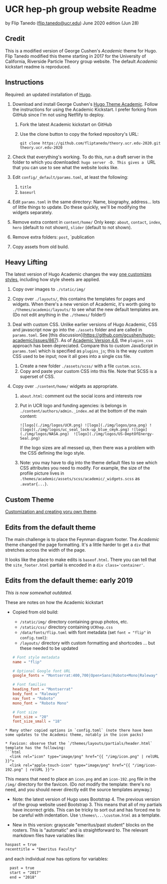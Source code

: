 # UCR hep-ph group website Readme

by Flip Tanedo (flip.tanedo@ucr.edu)
June 2020 edition (Jun 28)

## Credit

This is a modified version of George Cushen's *Academic* theme for Hugo. Flip Tanedo modified this theme starting in 2017 for the University of California, Riverside Particle Theory group website. The default *Academic* kickstart readme is reproduced.

## Instructions

Required: an updated installation of [Hugo](https://gohugo.io/getting-started/quick-start/).

1. Download and install George Cushen's [Hugo Theme Academic](https://sourcethemes.com/academic/). Follow the instructions for using the Academic Kickstart. I prefer forking from GitHub since I'm not using Netflify to deploy.

   1. Fork the latest Academic kickstart on GitHub

   2. Use the clone button to copy the forked repository's URL:

      ````
      git clone https://github.com/fliptanedo/theory.ucr.edu-2020.git theory.ucr.edu-2020
      ````

2. Check that everything's working. To do this, run a draft server in the folder to which you downloaded: `hugo server -D. This gives a ` URL that you can use to see what the website looks like.

3. Edit `config/_default/params.toml`, at least the following:

   1. `title`
   2. `baseurl`

4. Edit `params.toml` in the same directory: Name, biography, address... lots of little things to update. Do these quickly, we'll be modifying the widgets separately.

5. Remove extra content in `content/home/`
   Only keep: `about`, `contact`, `index`, `hero` (default to not shown), `slider` (default to not shown). 

6. Remove extra folders: `post`, `publication

7. Copy assets from old build.

## Heavy Lifting

The latest version of Hugo Academic changes the way [one customizes styles](https://sourcethemes.com/academic/docs/customization/#custom-theme), including how style sheets are applied.

1. Copy over images to `./static/img/`

2. Copy over `./layouts/`, this contains the templates for pages and widgets. When there's a new version of Academic, it's worth going to `./themes/academic/layouts/` to see what the new default templates are. (Do not edit anything in the `./themes/` folder!)

3. Deal with custom CSS. Unlike earlier versions of Hugo Academic, CSS and javascript now go into the `./assets` folder and are called in `params.toml`. See [this discussion\](https://github.com/gcushen/hugo-academic/issues/867). As of [Academic Version 4.6](https://sourcethemes.com/academic/updates/v4.6.0/), the `plugins_css` approach has been depreciated. Compare this to custom JavaScript in `params.toml` which is specified as `plugins_js`; this is the way custom CSS used to be input; now it all goes into a single css file. 

   1. Create a new folder `./assets/scss/` with a file `custom.scss`. 
   2. Copy and paste your custom CSS into this file. Note that SCSS is a superset of CSS. 

4. Copy over `./content/home/` widgets as appropriate.

   1. `about.html`: comment out the social icons and interests row

   2. Put in UCR logo and funding agencies: is belongs in `./content/authors/admin._index.md` at the bottom of the main content: 

      ```
      ![logo](./img/logos/UCR.png) ![logo](./img/logos/pna.png) ![logo](./img/logos/uc_seal_lock-up_blue_cmyk.png) ![logo](./img/logos/NASA.png)  ![logo](./img/logos/US-DeptOfEnergy-Seal.png)
      ```

       If the logo sizes are all messed up, then there was a problem with the CSS defining the logo style.
      
   3. Note: you may have to dig into the theme default files to see which CSS attributes you need to modify. For example, the size of the profile picture lives in `.themes/academic/assets/scss/academic/_widgets.scss` as `.avatar{...}`. 



## Custom Theme

[Customization and creating yoru own theme](https://sourcethemes.com/academic/docs/customization/#custom-theme).

## Edits from the default theme

The main challenge is to place the Feynman diagram footer. The *Academic* theme changed the page formatting. It's a little harder to get a `div` that stretches across the width of the page. 

It looks like the place to make edits is `baseof.html`. There you can tell that the `site_footer.html` partial is encoded in a `div class='container'`.

## Edits from the default theme: early 2019

*This is now somewhat outdated.*

These are notes on how the Academic kickstart

* Copied from old build:

  - `/static/img/` directory containing group photos, etc.
  - `/static/css/` directory containing `UCRhep.css`
  - `/data/fonts/flip.toml` with font metadata (set `font = "flip"` in `config.toml`):
  - `/layouts/` directory with custom formatting and shortcodes ... but these needed to be updated

  ```toml
  # Font style metadata
  name = "flip"
  
  # Optional Google font URL
  google_fonts = "Montserrat:400,700|Open+Sans|Roboto+Mono|Raleway"
  
  # Font families
  heading_font = "Montserrat"
  body_font = "Raleway"
  nav_font = "Roboto"
  mono_font = "Roboto Mono"
  
  # Font size
  font_size = "20"
  font_size_small = "18"
  ```

```
* Many other copied options in `config.toml` (note there have been some updates to the Academic theme, notably in the icon packs)

* Favicon: observe that the `/themes/layouts/partials/header.html` template has the following:
​```html
  <link rel="icon" type="image/png" href="{{ "/img/icon.png" | relURL }}">
  <link rel="apple-touch-icon" type="image/png" href="{{ "/img/icon-192.png" | relURL }}">
```

This means that need to place an `icon.png` and an `icon-192.png` file in the `/img/` directory for the favicon. (Do *not* modify the template: there's no need, and you should never directly edit the source templates anyway.)

* Note: the latest version of Hugo uses Bootstrap 4. The previous version of the group website used Bootstrap 3. This means that all of my partials have incorrect grids. This can be tricky to sort out and has forced me to be careful with indentation. Use `\themes\...\custom.html` as a template.

* New in this version: grayscale "emeritus/past student" blocks on the rosters. This is "automatic" and is straightforward to. The relevant markdown files have variables like:

```markdown
haspast = true
recenttitle = "Emeritus Faculty"
```

and each individual now has options for variables:

```markdown  
  past = true
  start = "2017"
  end = "2018"
```
